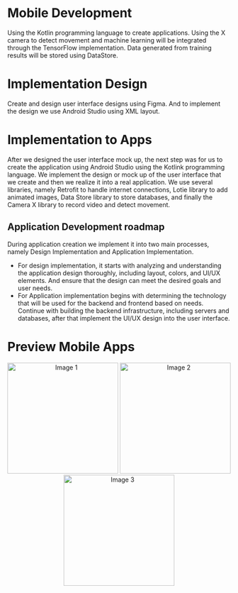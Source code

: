 # Mobile Development 
Using the Kotlin programming language to create applications. Using the X camera to detect movement and machine learning will be integrated through the TensorFlow implementation. Data generated from training results will be stored using DataStore.

# Implementation Design
Create and design user interface designs using Figma. And to implement the design we use Android Studio using XML layout.

# Implementation to Apps
After we designed the user interface mock up, the next step was for us to create the application using Android Studio using the Kotlink programming language. We implement the design or mock up of the user interface that we create and then we realize it into a real application. We use several libraries, namely Retrofit to handle internet connections, Lotie library to add animated images, Data Store library to store databases, and finally the Camera X library to record video and detect movement.

## Application Development roadmap
During application creation we implement it into two main processes, namely Design Implementation and Application Implementation.
- For design implementation, it starts with analyzing and understanding the application design thoroughly, including layout, colors, and UI/UX elements. And ensure that the design can meet the desired goals and user needs.
- For Application implementation begins with determining the technology that will be used for the backend and frontend based on needs. Continue with building the backend infrastructure, including servers and databases, after that implement the UI/UX design into the user interface.

# Preview Mobile Apps

<p align="center">
  <img src="app1.png" width="250" alt="Image 1">
  <img src="app2.png" width="250" alt="Image 2">
  <img src="app3.png" width="250" alt="Image 3">
</p>






  

